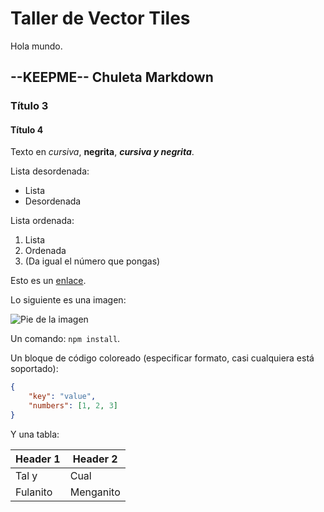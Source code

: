 # Taller de Vector Tiles

Hola mundo.

## --KEEPME-- Chuleta Markdown

### Título 3

#### Título 4

Texto en *cursiva*, **negrita**, ***cursiva y negrita***.

Lista desordenada:

* Lista
* Desordenada

Lista ordenada:

1. Lista
1. Ordenada
5. (Da igual el número que pongas)

Esto es un [enlace](http://www.sigte.udg.edu/).

Lo siguiente es una imagen:

![Pie de la imagen](https://1.bp.blogspot.com/-Rr97Qr-GbkU/WXESqk0aY9I/AAAAAAAAPD8/POrHGptS_UUVQAeIURPhnZNXGeXOooMHQCLcBGAs/s400/JornadasSIGLibre.jpg)

Un comando: `npm install`.

Un bloque de código coloreado (especificar formato, casi cualquiera está soportado):

```json
{
    "key": "value",
    "numbers": [1, 2, 3]
}
```

Y una tabla:

Header 1 | Header 2
---------| -----------
Tal y    | Cual
Fulanito | Menganito
